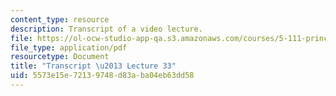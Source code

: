 ```yaml
---
content_type: resource
description: Transcript of a video lecture.
file: https://ol-ocw-studio-app-qa.s3.amazonaws.com/courses/5-111-principles-of-chemical-science-fall-2008/5573e15e72139748d83aba04eb63dd58_5-111F08-L33.pdf
file_type: application/pdf
resourcetype: Document
title: "Transcript \u2013 Lecture 33"
uid: 5573e15e-7213-9748-d83a-ba04eb63dd58
---
```

